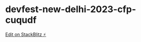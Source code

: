 # devfest-new-delhi-2023-cfp-cuqudf

[Edit on StackBlitz ⚡️](https://stackblitz.com/edit/devfest-new-delhi-2023-cfp-cuqudf)